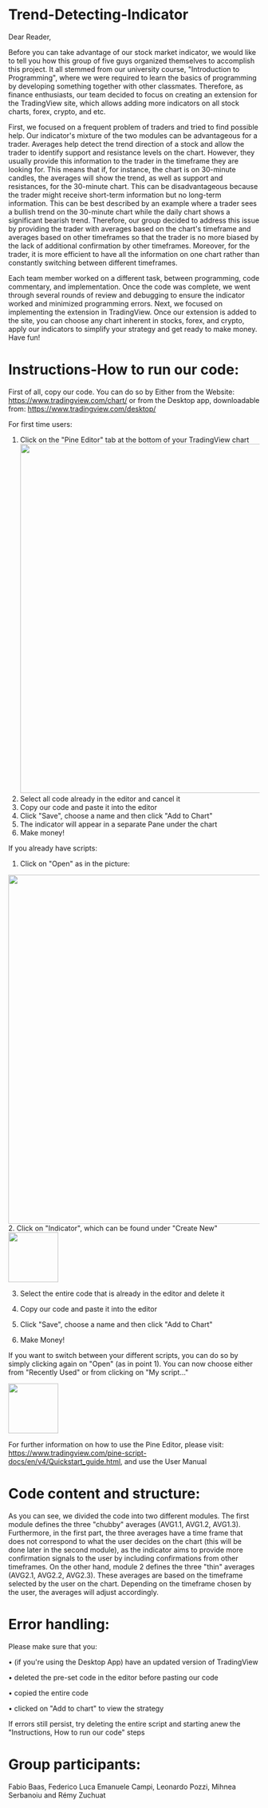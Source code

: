 # Trend-Detecting-Indicator
Dear Reader,

Before you can take advantage of our stock market indicator, we would like to tell you how this group of five guys organized themselves to accomplish this project. It all stemmed from our university course, "Introduction to Programming", where we were required to learn the basics of programming by developing something together with other classmates. Therefore, as finance enthusiasts, our team decided to focus on creating an extension for the TradingView site, which allows adding more indicators on all stock charts, forex, crypto, and etc.

First, we focused on a frequent problem of traders and tried to find possible help. Our indicator's mixture of the two modules can be advantageous for a trader. Averages help detect the trend direction of a stock and allow the trader to identify support and resistance levels on the chart. However, they usually provide this information to the trader in the timeframe they are looking for. This means that if, for instance, the chart is on 30-minute candles, the averages will show the trend, as well as support and resistances, for the 30-minute chart. This can be disadvantageous because the trader might receive short-term information but no long-term information. This can be best described by an example where a trader sees a bullish trend on the 30-minute chart while the daily chart shows a significant bearish trend. Therefore, our group decided to address this issue by providing the trader with  averages based on the chart's timeframe and averages based on other timeframes so that the trader is no more biased by the lack of additional confirmation by other timeframes. Moreover, for the trader, it is more efficient to have all the information on one chart rather than constantly switching between different timeframes.

Each team member worked on a different task, between programming, code commentary, and implementation. Once the code was complete, we went through several rounds of review and debugging to ensure the indicator worked and minimized programming errors. Next, we focused on implementing the extension in TradingView. Once our extension is added to the site, you can choose any chart inherent in stocks, forex, and crypto, apply our indicators to simplify your strategy and get ready to make money. Have fun!

# Instructions-How to run our code:
First of all, copy our code. You can do so by 
Either from the Website: https://www.tradingview.com/chart/ or from the Desktop app, downloadable from: https://www.tradingview.com/desktop/

For first time users:
1. Click on the "Pine Editor" tab at the bottom of your TradingView chart <img src="https://user-images.githubusercontent.com/119878846/208310345-b82edf52-ad16-4ced-8206-4ed9fe38f8b5.png" width="700" />
2. Select all code already in the editor and cancel it
3. Copy our code and paste it into the editor
4. Click "Save", choose a name and then click "Add to Chart"
5. The indicator will appear in a separate Pane under the chart
6. Make money!

If you already have scripts:
1. Click on "Open" as in the picture: 
<img src="https://user-images.githubusercontent.com/119878846/208376735-66f19cd8-7cae-4b72-a6a3-cd18bd20aa57.png" width="700" />
2. Click on "Indicator", which can be found under "Create New" <img src="https://user-images.githubusercontent.com/119878846/208376927-19e0136c-ef78-4fd8-99e3-208327c196d0.png" width="100" />

3. Select the entire code that is already in the editor and delete it

4. Copy our code and paste it into the editor

5. Click "Save", choose a name and then click "Add to Chart"

6. Make Money!

If you want to switch between your different scripts, you can do so by simply clicking
again on "Open" (as in point 1).
You can now choose either from "Recently Used" or from clicking on "My script..."

<img src="https://user-images.githubusercontent.com/119878846/208377781-cd0d05e6-10c7-4118-8568-3bb8ccbeb7f6.png" width="100" />

For further information on how to use the Pine Editor, please visit: https://www.tradingview.com/pine-script-docs/en/v4/Quickstart_guide.html,
and use the User Manual

# Code content and structure:
As you can see, we divided the code into two different modules. The first module defines the three "chubby" averages (AVG1.1, AVG1.2, AVG1.3). Furthermore, in the first part, the three averages have a time frame that does not correspond to what the user decides on the chart (this will be done later in the second module), as the indicator aims to provide more confirmation signals to the user by including confirmations from other timeframes.
On the other hand, module 2 defines the three "thin" averages (AVG2.1, AVG2.2, AVG2.3). These averages are based on the timeframe selected by the user on the chart. Depending on the timeframe chosen by the user, the averages will adjust accordingly.

# Error handling: 
Please make sure that you:

• (if you're using the Desktop App) have an updated version of TradingView

• deleted the pre-set code in the editor before pasting our code

• copied the entire code

• clicked on "Add to chart" to view the strategy

If errors still persist, try deleting the entire script and starting anew the "Instructions, How to run our code" steps

# Group participants:
Fabio Baas, Federico Luca Emanuele Campi, Leonardo Pozzi, Mihnea Serbanoiu and Rémy Zuchuat

